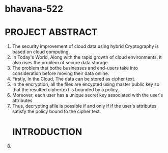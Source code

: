# bhavana-522

<h1> PROJECT ABSTRACT</h1>
    <p>
      <ol>
        <li>
            The security improvement of cloud data using hybrid Cryptography is based on cloud computing. </li>
        <li>In Today's World, Along with the rapid growth of cloud environments, it also rises the problem of secure data storage.</li>
        <li>The problem that bothe businesses and end-users take into consideration before moving their data online.</li>
        <li>Firstly, In the Cloud, The data can be stored as cipher text.</li>
        <li>In the encryption, all the files are encypted using master public key so that the resulted ciphertext is bounded by a policy. </li>
        <li>Moreover, each user has a unique secret key associated with the user's attributes</li>
        <li>Thus, decrypting afile is possible if and only if if the user's attributes satisfy the policy bound to the cipher text.</li>
    <h1> INTRODUCTION </h1>
<p>
    <Dot>
<li></li>
